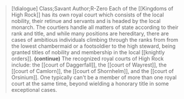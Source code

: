 >[!dialogue] Class;Savant Author;R-Zero
Each of the [[Kingdoms of High Rock]] has its own royal court which consists of the local nobility, their retinue and servants and is headed by the local monarch. The courtiers handle all matters of state according to their rank and title, and while many positions are hereditary, there are cases of ambitious individuals climbing through the ranks from from the lowest chambermaid or a footsoldier to the high steward, being granted titles of nobility and membership in the local [[knightly orders]].
**(continue)**
The recognized royal courts of High Rock include: the [[court of Daggerfall]], the [[court of Wayrest]], the [[court of Camlorn]], the [[court of Shornhelm]], and the [[court of Orsinium]]. One typically can't be a member of more than one royal court at the same time, beyond wielding a honorary title in some exceptional cases.